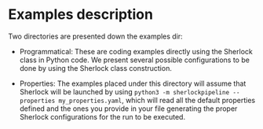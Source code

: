 # Examples description
Two directories are presented down the examples dir:

* Programmatical: These are coding examples directly using the Sherlock class in Python code. We present several
possible configurations to be done by using the Sherlock class construction.

* Properties: The examples placed under this directory will assume that Sherlock will be launched by using
`python3 -m sherlockpipeline --properties my_properties.yaml`, which will read all the default properties 
defined and the ones you provide in your file generating the proper Sherlock configurations for the run 
to be executed.